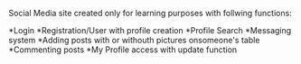 Social Media site created only for learning purposes with follwing functions:

*Login
*Registration/User with profile creation
*Profile Search
*Messaging system
*Adding posts with or withouth pictures onsomeone's table
*Commenting posts
*My Profile access with update function
